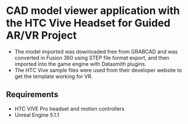 # CAD model viewer application with the HTC Vive Headset for Guided AR/VR Project
- The model imported was downloaded free from GRABCAD and was converted in Fusion 360 using STEP file format export, and then imported into the game engine with Datasmith plugins.
- The HTC Vive sample files were used from their developer website to get the template working for VR.

## Requirements
- HTC VIVE Pro headset and motion controllers
- Unreal Engine 5.1.1
